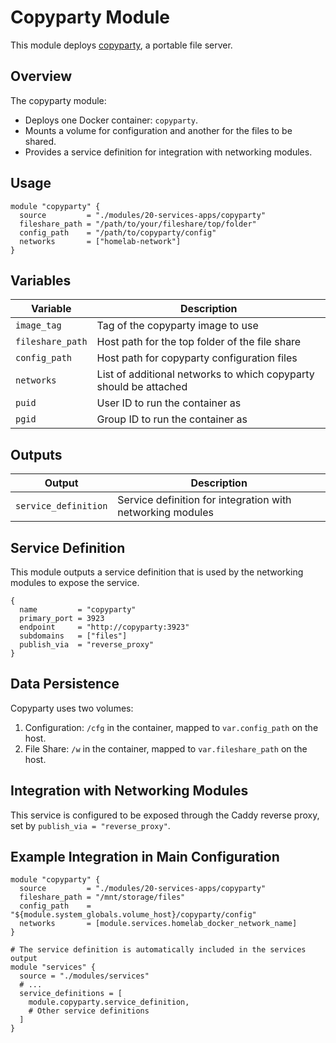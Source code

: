 # Copyparty Module

This module deploys [copyparty](https://github.com/9001/copyparty), a portable file server.

## Overview

The copyparty module:

- Deploys one Docker container: `copyparty`.
- Mounts a volume for configuration and another for the files to be shared.
- Provides a service definition for integration with networking modules.

## Usage

```hcl
module "copyparty" {
  source         = "./modules/20-services-apps/copyparty"
  fileshare_path = "/path/to/your/fileshare/top/folder"
  config_path    = "/path/to/copyparty/config"
  networks       = ["homelab-network"]
}
```

## Variables

| Variable         | Description                                                 |
| ---------------- | ----------------------------------------------------------- |
| `image_tag`      | Tag of the copyparty image to use                           |
| `fileshare_path` | Host path for the top folder of the file share              |
| `config_path`    | Host path for copyparty configuration files                 |
| `networks`       | List of additional networks to which copyparty should be attached |
| `puid`           | User ID to run the container as                             |
| `pgid`           | Group ID to run the container as                            |

## Outputs

| Output               | Description                                                |
| -------------------- | ---------------------------------------------------------- |
| `service_definition` | Service definition for integration with networking modules |

## Service Definition

This module outputs a service definition that is used by the networking modules to expose the service.

```hcl
{
  name         = "copyparty"
  primary_port = 3923
  endpoint     = "http://copyparty:3923"
  subdomains   = ["files"]
  publish_via  = "reverse_proxy"
}
```

## Data Persistence

Copyparty uses two volumes:

1.  Configuration: `/cfg` in the container, mapped to `var.config_path` on the host.
2.  File Share: `/w` in the container, mapped to `var.fileshare_path` on the host.

## Integration with Networking Modules

This service is configured to be exposed through the Caddy reverse proxy, set by `publish_via = "reverse_proxy"`.

## Example Integration in Main Configuration

```hcl
module "copyparty" {
  source         = "./modules/20-services-apps/copyparty"
  fileshare_path = "/mnt/storage/files"
  config_path    = "${module.system_globals.volume_host}/copyparty/config"
  networks       = [module.services.homelab_docker_network_name]
}

# The service definition is automatically included in the services output
module "services" {
  source = "./modules/services"
  # ...
  service_definitions = [
    module.copyparty.service_definition,
    # Other service definitions
  ]
}
```
